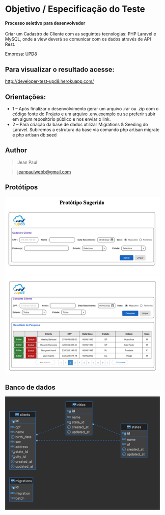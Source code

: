 # Objetivo / Especificação do Teste
#### Processo seletivo para desenvolvedor

Criar um Cadastro de Cliente com as seguintes tecnologias: PHP Laravel e MySQL, onde a view deverá se comunicar com os dados através de API Rest.

Empresa: [UPD8](https://www.upd8.com.br/)

## Para visualizar o resultado acesse:

http://developer-test-upd8.herokuapp.com/

## Orientações:
- 1 – Após finalizar o desenvolvimento gerar um arquivo .rar ou .zip com o código fonte do Projeto e um arquivo .env.exemplo ou se preferir subir em algum repositório público e nos enviar o link.
- 2 – Para criação da base de dados utilizar Migrations & Seeding do Laravel. Subiremos a estrutura da base via comando php artisan migrate e php artisan db:seed

## Author
>Jean Paul

>jeanpaulwebb@gmail.com

## Protótipos
![Protótipo 1](https://raw.githubusercontent.com/JeanPaulll/developer-test-upd8/main/public/prototipos/1.png)
![Protótipo 2](https://raw.githubusercontent.com/JeanPaulll/developer-test-upd8/main/public/prototipos/2.png)

## Banco de dados
![Banco](https://raw.githubusercontent.com/JeanPaulll/developer-test-upd8/main/public/prototipos/3.png)
